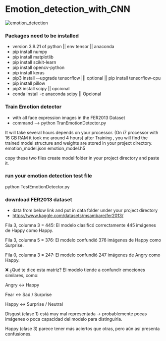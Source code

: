 # Emotion_detection_with_CNN

![emotion_detection](https://github.com/datamagic2020/Emotion_detection_with_CNN/blob/main/emoition_detection.png)

### Packages need to be installed
- version 3.9.21 of python || env tensor || anaconda
- pip install numpy
- pip install matplotlib
- pip install scikit-learn
- pip install opencv-python
- pip install keras
- pip3 install --upgrade tensorflow  ||| optional || pip install tensorflow-cpu
- pip install pillow
- pip3 install scipy   || opcional
- conda install -c anaconda scipy || Opcional

### Train Emotion detector
- with all face expression images in the FER2013 Dataset
- command --> python TranEmotionDetector.py

It will take several hours depends on your processor. (On i7 processor with 16 GB RAM it took me around 4 hours)
after Training , you will find the trained model structure and weights are stored in your project directory.
emotion_model.json
emotion_model.h5

copy these two files create model folder in your project directory and paste it.

### run your emotion detection test file
python TestEmotionDetector.py

### download FER2013 dataset
- data from below link and put in data folder under your project directory
- https://www.kaggle.com/datasets/msambare/fer2013/



Fila 3, columna 3 = 445: El modelo clasificó correctamente 445 imágenes de Happy como Happy.

Fila 3, columna 5 = 376: El modelo confundió 376 imágenes de Happy como Surprise.

Fila 0, columna 3 = 247: El modelo confundió 247 imágenes de Angry como Happy.

❌ ¿Qué te dice esta matriz?
El modelo tiende a confundir emociones similares, como:

Angry ↔ Happy

Fear ↔ Sad / Surprise

Happy ↔ Surprise / Neutral

Disgust (clase 1) está muy mal representada → probablemente pocas imágenes o poca capacidad del modelo para distinguirla.

Happy (clase 3) parece tener más aciertos que otras, pero aún así presenta confusiones.